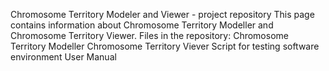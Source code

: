 Chromosome Territory Modeler and Viewer - project repository
This page contains information about Chromosome Territory Modeller and Chromosome Territory Viewer. Files in the repository: Chromosome Territory Modeller 
Chromosome Territory Viever 
Script for testing software environment 
User Manual
